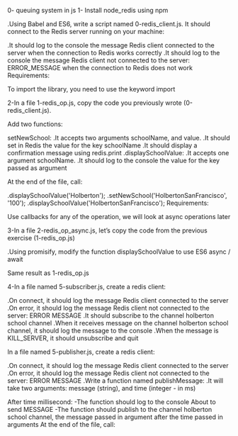 0- queuing system in js
1- Install node_redis using npm

.Using Babel and ES6, write a script named 0-redis_client.js. It should connect to the Redis server running on your machine:

.It should log to the console the message Redis client connected to the server when the connection to Redis works correctly
.It should log to the console the message Redis client not connected to the server: ERROR_MESSAGE when the connection to Redis does not work
Requirements:

To import the library, you need to use the keyword import

2-In a file 1-redis_op.js, copy the code you previously wrote (0-redis_client.js).

Add two functions:

setNewSchool:
.It accepts two arguments schoolName, and value.
.It should set in Redis the value for the key schoolName
.It should display a confirmation message using redis.print
.displaySchoolValue:
.It accepts one argument schoolName.
.It should log to the console the value for the key passed as argument

At the end of the file, call:

.displaySchoolValue('Holberton');
.setNewSchool('HolbertonSanFrancisco', '100');
.displaySchoolValue('HolbertonSanFrancisco');
Requirements:

Use callbacks for any of the operation, we will look at async operations later

3-In a file 2-redis_op_async.js, let’s copy the code from the previous exercise (1-redis_op.js)

.Using promisify, modify the function displaySchoolValue to use ES6 async / await

Same result as 1-redis_op.js

4-In a file named 5-subscriber.js, create a redis client:

.On connect, it should log the message Redis client connected to the server
.On error, it should log the message Redis client not connected to the server: ERROR MESSAGE
.It should subscribe to the channel holberton school channel
.When it receives message on the channel holberton school channel, it should log the message to the console
.When the message is KILL_SERVER, it should unsubscribe and quit


In a file named 5-publisher.js, create a redis client:

.On connect, it should log the message Redis client connected to the server
.On error, it should log the message Redis client not connected to the server: ERROR MESSAGE
.Write a function named publishMessage:
.It will take two arguments: message (string), and time (integer - in ms)

After time millisecond:
  -The function should log to the console About to send MESSAGE
  -The function should publish to the channel holberton school channel, the message passed in argument after the time passed in arguments
At the end of the file, call:

